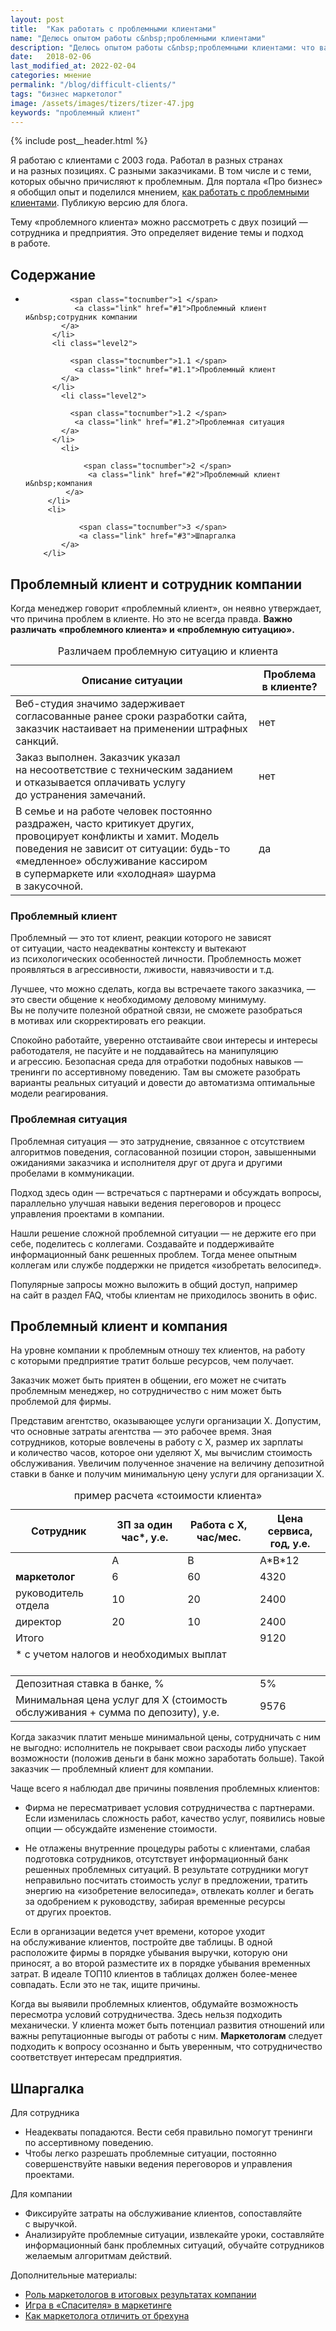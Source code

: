```yaml
---
layout: post
title:  "Как работать с проблемными клиентами"
name: "Делюсь опытом работы с&nbsp;проблемными клиентами"
description: "Делюсь опытом работы с&nbsp;проблемными клиентами: что важно знать сотруднику и&nbsp;что&nbsp;— управляющему компанией."
date:   2018-02-06
last_modified_at: 2022-02-04
categories: мнение
permalink: "/blog/difficult-clients/"
tags: "бизнес маркетолог"
image: /assets/images/tizers/tizer-47.jpg
keywords: "проблемный клиент"
---
```



{% include post__header.html %}

<p>Я&nbsp;работаю с&nbsp;клиентами с&nbsp;2003&nbsp;года. Работал в&nbsp;разных странах и&nbsp;на&nbsp;разных позициях. С&nbsp;разными заказчиками. В&nbsp;том числе и&nbsp;с&nbsp;теми, которых обычно причисляют к&nbsp;проблемным. Для портала «Про бизнес» я&nbsp;обобщил опыт и&nbsp;поделился мнением, <a class="link" href="https://probusiness.io/management/4239-neadekvaty-ikholodnaya-shaurma-kak-rabotat-sproblemnymi-klientami.html">как работать с&nbsp;проблемными клиентами</a>. Публикую версию для блога. </p>


<p>Тему «проблемного клиента» можно рассмотреть с&nbsp;двух позиций&nbsp;— сотрудника и&nbsp;предприятия. Это определяет видение темы и&nbsp;подход в&nbsp;работе.</p>

<nav class="toc">
 <h2 class="toc__title">Содержание</h2>
 <ul class="additive-spacing">
		  <li>
		   
		      <span class="tocnumber">1 </span>
			   <a class="link" href="#1">Проблемный клиент и&nbsp;сотрудник компании
		    </a>
		  </li>
		  <li class="level2">
		   
		      <span class="tocnumber">1.1 </span>
			   <a class="link" href="#1.1">Проблемный клиент
		    </a>
		  </li>
			<li class="level2">
		   
		      <span class="tocnumber">1.2 </span>
			   <a class="link" href="#1.2">Проблемная ситуация
		    </a>
		  </li>
			<li>
			
				 <span class="tocnumber">2 </span>
				  <a class="link" href="#2">Проблемный клиент и&nbsp;компания
			 </a>
		 </li>
		 <li>
			
				<span class="tocnumber">3 </span>
				<a class="link" href="#3">Шпаргалка
			</a>
		</li>
</ul>
</nav>

<section class="row-gap--m" id="1">
<h2 class="section__title h1 bold ">Проблемный клиент и&nbsp;сотрудник компании </h2>
<p>Когда менеджер говорит «проблемный клиент», он&nbsp;неявно утверждает, что причина проблем в&nbsp;клиенте. Но&nbsp;это не&nbsp;всегда правда. <strong>Важно различать «проблемного клиента» и&nbsp;«проблемную ситуацию».</strong></p>

<table>
		<caption>Различаем проблемную ситуацию и&nbsp;клиента</caption>
		<thead>
			<tr>
				<th>
					Описание ситуации
				</th>
				<th>
					Проблема в&nbsp;клиенте?
				</th>
			</tr>
		</thead>
		<tbody>	
			<tr>
				<td>
					Веб-студия значимо задерживает согласованные ранее сроки разработки сайта, заказчик настаивает на&nbsp;применении штрафных санкций.
				</td>
				<td>
					нет
				</td>
			</tr>
			<tr >
				<td>
					Заказ выполнен. Заказчик указал на&nbsp;несоответствие с&nbsp;техническим заданием и&nbsp;отказывается оплачивать услугу до&nbsp;устранения замечаний.
				</td>
				<td>
					нет
				</td>
			</tr>
			<tr >
				<td>
					В&nbsp;семье и&nbsp;на&nbsp;работе человек постоянно раздражен, часто критикует других, провоцирует конфликты и&nbsp;хамит. Модель поведения не&nbsp;зависит от&nbsp;ситуации: будь-то «медленное» обслуживание кассиром в&nbsp;супермаркете или «холодная» шаурма в&nbsp;закусочной.
				</td>
				<td>
					да
				</td>
			</tr>
		</tbody>
</table>

<article class="row-gap--m " id="1.1">
<h3 class="h2 bold mt-m mb-m">Проблемный клиент</h3>
<p>Проблемный&nbsp;— это тот клиент, реакции которого не&nbsp;зависят от&nbsp;ситуации, часто неадекватны контексту и&nbsp;вытекают из&nbsp;психологических особенностей личности. Проблемность может проявляться в&nbsp;агрессивности, лживости, навязчивости и&nbsp;т.д.</p>
<p>Лучшее, что можно сделать, когда вы&nbsp;встречаете такого заказчика,&nbsp;— это свести общение к&nbsp;необходимому деловому минимуму. Вы&nbsp;не&nbsp;получите полезной обратной связи, не&nbsp;сможете разобраться в&nbsp;мотивах или скорректировать его реакции.</p>
<p>Спокойно работайте, уверенно отстаивайте свои интересы и&nbsp;интересы работодателя, не&nbsp;пасуйте и&nbsp;не&nbsp;поддавайтесь на&nbsp;манипуляцию и&nbsp;агрессию. Безопасная среда для отработки подобных навыков&nbsp;— тренинги по&nbsp;ассертивному поведению. Там вы&nbsp;сможете разобрать варианты реальных ситуаций и&nbsp;довести до&nbsp;автоматизма оптимальные модели реагирования.</p>
</article>

<article class="row-gap--m " id="1.2">
<h3 class="h2 bold mt-m mb-m">Проблемная ситуация</h3>
<p>Проблемная ситуация&nbsp;— это затруднение, связанное с&nbsp;отсутствием алгоритмов поведения, согласованной позиции сторон, завышенными ожиданиями заказчика и&nbsp;исполнителя друг от&nbsp;друга и&nbsp;другими пробелами в&nbsp;коммуникации.</p>
<p>Подход здесь один&nbsp;— встречаться с&nbsp;партнерами и&nbsp;обсуждать вопросы, параллельно улучшая навыки ведения переговоров и&nbsp;процесс управления проектами в&nbsp;компании.</p>
<p>Нашли решение сложной проблемной ситуации&nbsp;— не&nbsp;держите его при себе, поделитесь с&nbsp;коллегами. Создавайте и&nbsp;поддерживайте информационный банк решенных проблем. Тогда менее опытным коллегам или службе поддержки не&nbsp;придется «изобретать велосипед».</p>
<p>Популярные запросы можно выложить в&nbsp;общий доступ, например на&nbsp;сайт в&nbsp;раздел FAQ, чтобы клиентам не&nbsp;приходилось звонить в&nbsp;офис.</p>
</article>
</section>


<section class="row-gap--m" id="2">
<h2 class="section__title h1 bold ">Проблемный клиент и&nbsp;компания</h2>
<p>На&nbsp;уровне компании к&nbsp;проблемным отношу тех клиентов, на&nbsp;работу с&nbsp;которыми предприятие тратит больше ресурсов, чем получает.</p>
<p>Заказчик может быть приятен в&nbsp;общении, его может не&nbsp;считать проблемным менеджер, но&nbsp;сотрудничество с&nbsp;ним может быть проблемой для фирмы.</p>
<p>Представим агентство, оказывающее услуги организации Х.&nbsp;Допустим, что основные затраты агентства&nbsp;— это рабочее время. Зная сотрудников, которые вовлечены в&nbsp;работу с&nbsp;Х, размер их&nbsp;зарплаты и&nbsp;количество часов, которое они уделяют&nbsp;Х, мы&nbsp;вычислим стоимость обслуживания. Увеличим полученное значение на&nbsp;величину депозитной ставки в&nbsp;банке и&nbsp;получим минимальную цену услуги для организации Х.</p>

<table>
<caption>
пример расчета &laquo;стоимости клиента&raquo;
</caption>


<thead>
		<tr>
			<th>
				Сотрудник
			</th>
			<th class="text-right">
				ЗП за&nbsp;один час*, у.е.
			</th>
			<th class="text-right">
				Работа с&nbsp;Х, час/мес.
			</th>
			<th class="text-right">
				Цена серви&shy;са, год, у.е.
			</th>
		</tr>
</thead>
<tbody>
		<tr >
			<td><br/>
			</td>
			<td class="text-right">
				<span class="italic">A</span>
			</td>
			<td class="text-right">
				<span class="italic">B</span>
			</td>
			<td class="text-right">
				<span class="italic">A*B*12</span>
			</td>
		</tr>
		<tr >
			<td>
				<span class="italic"><b>маркетолог</b></span>
			</td>
			<td class="text-right">
				<span class="italic">6 </span>
			</td>
			<td class="text-right">
				<span class="italic">60</span>
			</td>
			<td class="text-right">
				<span class="italic">4320</span>
			</td>
		</tr>
		<tr >
			<td>
				<span class="italic">руководитель отдела </span>
			</td>
			<td class="text-right">
				<span class="italic">10</span>
			</td>
			<td class="text-right">
				<span class="italic">20</span>
			</td>
			<td class="text-right">
				<span class="italic">2400</span>
			</td>
		</tr>
		<tr >
			<td>
				<span class="italic">директор </span>
			</td>
			<td class="text-right">
				<span class="italic">20</span>
			</td>
			<td class="text-right">
				<span class="italic">10</span>
			</td>
			<td class="text-right">
				<span class="italic">2400</span>
			</td>
		</tr>
		<tr >
			<td colspan="3">
				Итого
			</td>
			<td class="text-right">
				9120
			</td>
		</tr>
		<tr>
			<td colspan="4">
<div class="wtf">* с&nbsp;учетом налогов и&nbsp;необходимых выплат</div><br/>
			</td>
		</tr>
	</tbody>
	<tbody>	
		<tr>
			<td colspan="3">
				Депозитная ставка в&nbsp;банке, %
			</td>
			<td class="text-right">
				5%
			</td>
		</tr>
		<tr >
			<td colspan="3">
				Минимальная цена услуг для&nbsp;Х (стоимость обслуживания + сумма по&nbsp;депозиту), у.е.
			</td>
			<td class="text-right">
				9576
			</td>
		</tr>
	</tbody>
</table>







<p>Когда заказчик платит меньше минимальной цены, сотрудничать с&nbsp;ним не&nbsp;выгодно: исполнитель не&nbsp;покрывает свои расходы либо упускает возможности (положив деньги в&nbsp;банк можно заработать больше). Такой заказчик&nbsp;— проблемный клиент для компании.</p>
<p class="mb-m">Чаще всего я&nbsp;наблюдал две причины появления проблемных клиентов: </p>
<ul class="additive-spacing">
	<li class="list-li">
		<p>Фирма не&nbsp;пересматривает условия сотрудничества с&nbsp;партнерами. Если изменилась сложность работ, качество услуг, появились новые опции&nbsp;— обсуждайте изменение стоимости.</p>
	</li>
	<li class="list-li">
		<p>Не&nbsp;отлажены внутренние процедуры работы с&nbsp;клиентами, слабая подготовка сотрудников, отсутствует информационный банк решенных проблемных ситуаций. В&nbsp;результате сотрудники могут неправильно посчитать стоимость услуг в&nbsp;предложении, тратить энергию на&nbsp;«изобретение велосипеда», отвлекать коллег и&nbsp;бегать за&nbsp;одобрением к&nbsp;руководству, забирая временные ресурсы от&nbsp;других проектов.</p>
	</li>
</ul>
<p>Если в&nbsp;организации ведется учет времени, которое уходит на&nbsp;обслуживание клиентов, постройте две таблицы. В&nbsp;одной расположите фирмы в&nbsp;порядке убывания выручки, которую они приносят, а&nbsp;во&nbsp;второй разместите их&nbsp;в&nbsp;порядке убывания временных затрат. В&nbsp;идеале ТОП10 клиентов в&nbsp;таблицах должен более-менее совпадать. Если это не&nbsp;так, ищите причины.</p>
<p>Когда вы&nbsp;выявили проблемных клиентов, обдумайте возможность пересмотра условий сотрудничества. Здесь нельзя подходить механически. У&nbsp;клиента может быть потенциал развития отношений или важны репутационные выгоды от&nbsp;работы с&nbsp;ним. <b>Маркетологам</b> следует подходить к&nbsp;вопросу осознанно и&nbsp;быть уверенным, что сотрудничество соответствует интересам предприятия.</p>
</section>

<section class="row-gap--m" id="3">
<h2 class="section__title h1 bold ">Шпаргалка</h2>
<p class="bold mb-m">Для сотрудника</p>
<ul class="additive-spacing">
	<li class="list-li">
		Неадекваты попадаются. Вести себя правильно помогут тренинги по&nbsp;ассертивному поведению.
	</li>
	<li class="list-li">
		Чтобы легко разрешать проблемные ситуации, постоянно совершенствуйте навыки ведения переговоров и&nbsp;управления проектами.
	</li>
</ul>

<p class="bold mb-m">Для компании</p>
<ul class="additive-spacing">
	<li  class="list-li">
		Фиксируйте затраты на&nbsp;обслуживание клиентов, сопоставляйте с&nbsp;выручкой.
	</li>
	<li  class="list-li">
		Анализируйте проблемные ситуации, извлекайте уроки, составляйте информационный банк проблемных ситуаций, обучайте сотрудников желаемым алгоритмам действий.
	</li>
</ul>
</section>


<footer class="additive-spacing">
<p class="mb-m mt-m"> Дополнительные материалы:</p>
<ul class="addictive-spacing">

<li class="list-li">
  <a href="/blog/stars/" class="link">Роль маркетологов в&nbsp;итоговых результатах компании</a>
</li>

<li class="list-li">
  <a href="/blog/igra/" class="link">Игра в&nbsp;«Спасителя» в&nbsp;маркетинге</a>
</li>

<li class="list-li">
  <a href="/blog/otlichie-marketologa-ot-brexuna/" class="link">Как&nbsp;маркетолога отличить от&nbsp;брехуна</a>
</li>
</ul>
</footer>